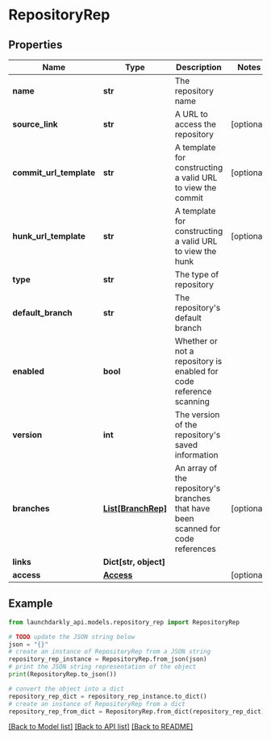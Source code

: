# RepositoryRep


## Properties

Name | Type | Description | Notes
------------ | ------------- | ------------- | -------------
**name** | **str** | The repository name | 
**source_link** | **str** | A URL to access the repository | [optional] 
**commit_url_template** | **str** | A template for constructing a valid URL to view the commit | [optional] 
**hunk_url_template** | **str** | A template for constructing a valid URL to view the hunk | [optional] 
**type** | **str** | The type of repository | 
**default_branch** | **str** | The repository&#39;s default branch | 
**enabled** | **bool** | Whether or not a repository is enabled for code reference scanning | 
**version** | **int** | The version of the repository&#39;s saved information | 
**branches** | [**List[BranchRep]**](BranchRep.md) | An array of the repository&#39;s branches that have been scanned for code references | [optional] 
**links** | **Dict[str, object]** |  | 
**access** | [**Access**](Access.md) |  | [optional] 

## Example

```python
from launchdarkly_api.models.repository_rep import RepositoryRep

# TODO update the JSON string below
json = "{}"
# create an instance of RepositoryRep from a JSON string
repository_rep_instance = RepositoryRep.from_json(json)
# print the JSON string representation of the object
print(RepositoryRep.to_json())

# convert the object into a dict
repository_rep_dict = repository_rep_instance.to_dict()
# create an instance of RepositoryRep from a dict
repository_rep_from_dict = RepositoryRep.from_dict(repository_rep_dict)
```
[[Back to Model list]](../README.md#documentation-for-models) [[Back to API list]](../README.md#documentation-for-api-endpoints) [[Back to README]](../README.md)


